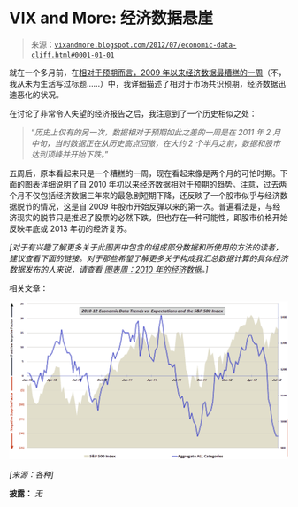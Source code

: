 <!--yml

分类：未分类

日期：2024-05-18 16:26:46

-->

# VIX and More: 经济数据悬崖

> 来源：[`vixandmore.blogspot.com/2012/07/economic-data-cliff.html#0001-01-01`](http://vixandmore.blogspot.com/2012/07/economic-data-cliff.html#0001-01-01)

就在一个多月前，在[相对于预期而言，2009 年以来经济数据最糟糕的一周](http://vixandmore.blogspot.com/2012/06/worst-post-2009-week-in-economic-data.html)（不，我从未为生活写过标题……）中，我详细描述了相对于市场共识预期，经济数据迅速恶化的状况。

在讨论了非常令人失望的经济报告之后，我注意到了一个历史相似之处：

> “*历史上仅有的另一次，数据相对于预期如此之差的一周是在 2011 年 2 月中旬，当时数据正在从历史高点回撤，在大约 2 个半月之前，数据和股市达到顶峰并开始下跌。*”

五周后，原本看起来只是一个糟糕的一周，现在看起来像是两个月的可怕时期。下面的图表详细说明了自 2010 年初以来经济数据相对于预期的趋势。注意，过去两个月不仅包括经济数据三年来的最急剧短期下降，还反映了一个股市似乎与经济数据脱节的情况，这是自 2009 年股市开始反弹以来的第一次。普遍看法是，与经济现实的脱节只是推迟了股票的必然下跌，但也存在一种可能性，即股市价格开始反映年底或 2013 年初的经济复苏。

*[对于有兴趣了解更多关于此图表中包含的组成部分数据和所使用的方法的读者，建议查看下面的链接。对于那些希望了解更多关于构成我汇总数据计算的具体经济数据发布的人来说，请查看* [*图表周：2010 年的经济数据*](http://vixandmore.blogspot.com/2011/01/chart-of-week-year-in-economic-data.html)*。]*

相关文章：

*![](img/2fc26d4615c7a7be34fae8d82fc0e508.png)*

*[来源：各种]*

**披露：** *无*
